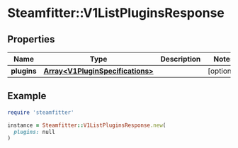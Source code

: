 # Steamfitter::V1ListPluginsResponse

## Properties

| Name | Type | Description | Notes |
| ---- | ---- | ----------- | ----- |
| **plugins** | [**Array&lt;V1PluginSpecifications&gt;**](V1PluginSpecifications.md) |  | [optional] |

## Example

```ruby
require 'steamfitter'

instance = Steamfitter::V1ListPluginsResponse.new(
  plugins: null
)
```

